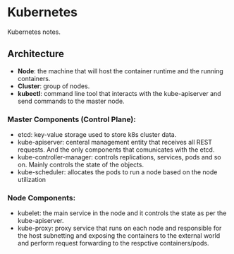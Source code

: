 # Kubernetes #
Kubernetes notes. 

## Architecture

- **Node**: the machine that will host the container runtime and the running containers.
- **Cluster**: group of nodes.
- **kubectl**: command line tool that interacts with the kube-apiserver and send commands to the master node.

### Master Components (Control Plane):
- etcd: key-value storage used to store k8s cluster data.
- kube-apiserver: centeral management entity that receives all REST requests. And the only components that comunicates with the etcd.
- kube-controller-manager: controls replications, services, pods and so on. Mainly controls the state of the objects.
- kube-scheduler: allocates the pods to run a node based on the node utilization 

### Node Components:
- kubelet: the main service in the node and it controls the state as per the kube-apiserver.
- kube-proxy: proxy service that runs on each node and responsible for the host subnetting and exposing the containers to the external world and perform request forwarding to the respctive containers/pods.

